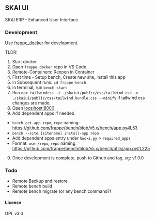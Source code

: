 ## SKAI UI

SKAI ERP - Enhanced User Interface

### Development
Use [frappe_docker](https://github.com/frappe/frappe_docker/blob/main/docs/development.md) for development.

TLDR:
1. Start docker
2. Open `frappe_docker` repo in VS Code
3. Remote-Containers: Reopen in Container
4. First time - Setup bench, Create new site, Install this app
5. In Subsequent runs: `cd frappe-bench`
6. In terminal, run `bench start`
7. Run `npx tailwindcss -i ./skaiui/public/css/tailwind.css -o ./skaiui/public/css/tailwind.bundle.css --minify` if tailwind css changes are made.
7. Open [localhost:8000](localhost:8000)
8. Add dependent apps if needed.
  - `bench get-app repo`,  `repo` naming: https://github.com/frappe/bench/blob/v5.x/bench/app.py#L53
  - `bench --site [sitename] install-app repo`
  - Add dependent apps entry under `hooks.py` > `required_apps`
  - Format: `user/repo`, `repo` naming: https://github.com/frappe/bench/blob/v5.x/bench/utils/app.py#L225
9. Once development is complete, push to Github and tag, eg: v1.0.0

### Todo
- Remote Backup and restore
- Remote bench build
- Remote bench migrate (or any bench command?)

#### License

GPL v3.0
